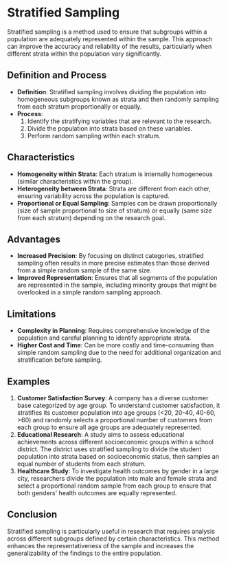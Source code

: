 # Stratified Sampling

Stratified sampling is a method used to ensure that subgroups within a population are adequately represented within the sample. This approach can improve the accuracy and reliability of the results, particularly when different strata within the population vary significantly.

## Definition and Process
- **Definition**: Stratified sampling involves dividing the population into homogeneous subgroups known as strata and then randomly sampling from each stratum proportionally or equally.
- **Process**:
  1. Identify the stratifying variables that are relevant to the research.
  2. Divide the population into strata based on these variables.
  3. Perform random sampling within each stratum.

## Characteristics
- **Homogeneity within Strata**: Each stratum is internally homogeneous (similar characteristics within the group).
- **Heterogeneity between Strata**: Strata are different from each other, ensuring variability across the population is captured.
- **Proportional or Equal Sampling**: Samples can be drawn proportionally (size of sample proportional to size of stratum) or equally (same size from each stratum) depending on the research goal.

## Advantages
- **Increased Precision**: By focusing on distinct categories, stratified sampling often results in more precise estimates than those derived from a simple random sample of the same size.
- **Improved Representation**: Ensures that all segments of the population are represented in the sample, including minority groups that might be overlooked in a simple random sampling approach.

## Limitations
- **Complexity in Planning**: Requires comprehensive knowledge of the population and careful planning to identify appropriate strata.
- **Higher Cost and Time**: Can be more costly and time-consuming than simple random sampling due to the need for additional organization and stratification before sampling.

## Examples
1. **Customer Satisfaction Survey**: A company has a diverse customer base categorized by age group. To understand customer satisfaction, it stratifies its customer population into age groups (<20, 20-40, 40-60, >60) and randomly selects a proportional number of customers from each group to ensure all age groups are adequately represented.
2. **Educational Research**: A study aims to assess educational achievements across different socioeconomic groups within a school district. The district uses stratified sampling to divide the student population into strata based on socioeconomic status, then samples an equal number of students from each stratum.
3. **Healthcare Study**: To investigate health outcomes by gender in a large city, researchers divide the population into male and female strata and select a proportional random sample from each group to ensure that both genders' health outcomes are equally represented.

## Conclusion

Stratified sampling is particularly useful in research that requires analysis across different subgroups defined by certain characteristics. This method enhances the representativeness of the sample and increases the generalizability of the findings to the entire population.
